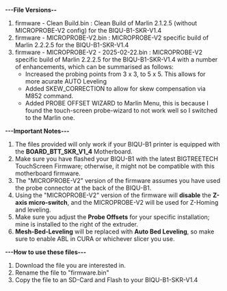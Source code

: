 **---File Versions--** 
1) firmware - Clean Build.bin : Clean Build of Marlin 2.1.2.5 (without MICROPROBE-V2 config) for the BIQU-B1-SKR-V1.4
2) firmware - MICROPROBE-V2.bin : MICROPROBE-V2 specific build of Marlin 2.2.2.5 for the BIQU-B1-SKR-V1.4
3) firmware - MICROPROBE-V2 - 2025-02-22.bin : MICROPROBE-V2 specific build of Marlin 2.2.2.5 for the BIQU-B1-SKR-V1.4 with a number of enhancements, which can be summarised as follows:
   - Increased the probing points from 3 x 3, to 5 x 5. This allows for more acurate AUTO Leveling
   - Added SKEW_CORRECTION to allow for skew compensation via M852 command.
   - Added PROBE OFFSET WIZARD to Marlin Menu, this is because I found the touch-screen probe-wizard to not work well so I switched to the Marlin one. 

**---Important Notes---** 
1) The files provided will only work if your BIQU-B1 printer is equipped with the **BOARD_BTT_SKR_V1_4** Motherboard.
2) Make sure you have flashed your BIQU-B1 with the latest BIGTREETECH TouchScreen Firmware; otherwise, it might not be compatible with this motherboard firmware.
3) The "MICROPROBE-V2" version of the firmware assumes you have used the probe connector at the back of the BIQU-B1.
4) Using the "MICROPROBE-V2" version of the firmware will **disable** the **Z-axis micro-switch**, and the MICROPROBE-V2 will be used for Z-Homing and leveling.
5) Make sure you adjust the **Probe Offsets** for your specific installation; mine is installed to the right of the extruder.
6) **Mesh-Bed-Leveling** will be replaced with **Auto Bed Leveling**, so make sure to enable ABL in CURA or whichever slicer you use.

**---How to use these files---** 

1) Download the file you are interested in.
2) Rename the file to "firmware.bin"
3) Copy the file to an SD-Card and Flash to your BIQU-B1-SKR-V1.4
